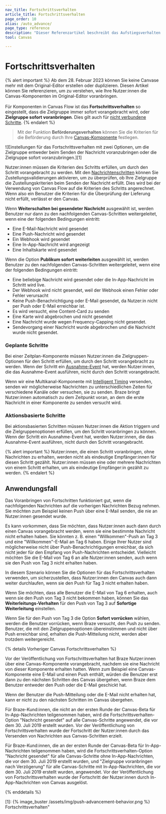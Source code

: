 ```yaml
---
nav_title: Fortschrittsverhalten
article_title: Fortschrittsverhalten
page_order: 10
alias: /auto_advance/
page_type: reference
description: "Dieser Referenzartikel beschreibt das Aufstiegsverhalten und behandelt verschiedene Szenarien, die beim Aufstieg in einem Canvas auftreten können."
tool: Canvas

---
```


# Fortschrittsverhalten

{% alert important %}
Ab dem 28\. Februar 2023 können Sie keine Canvase mehr mit dem Original-Editor erstellen oder duplizieren. Diesen Artikel können Sie referenzieren, um zu verstehen, wie Ihre Nutzer:innen die Canvas-Komponenten im Original-Editor voranbringen. <br><br>Für Komponenten in Canvas Flow ist das **Fortschrittsverhalten** so eingestellt, dass die Zielgruppe immer sofort vorangebracht wird, oder **Zielgruppe sofort voranbringen**. Dies gilt auch für [nicht verbundene Schritte]({{site.baseurl}}/user_guide/engagement_tools/canvas/managing_canvases/change_your_canvas_after_launch/#disconnected-steps/).
{% endalert %}

> Mit der Funktion **Beförderungsverhalten** können Sie die Kriterien für die Beförderung durch Ihre [Canvas-Komponente]({{site.baseurl}}/user_guide/engagement_tools/canvas/canvas_components/) festlegen. 

![Einstellungen für das Fortschrittsverhalten mit zwei Optionen, um die Zielgruppe entweder beim Senden der Nachricht voranzubringen oder die Zielgruppe sofort voranzubringen.][1]

Nutzer:innen müssen die Kriterien des Schritts erfüllen, um durch den Schritt vorangebracht zu werden. Mit den [Nachrichtenschritten]({{site.baseurl}}/user_guide/engagement_tools/canvas/canvas_components/message_step/) können Sie Zustellungsvalidierungen aktivieren, um zu überprüfen, ob Ihre Zielgruppe die Zustellungskriterien beim Senden der Nachricht erfüllt. Dies wird bei der Verwendung von Canvas Flow auf die Kriterien des Schritts angerechnet. Wenn also ein Benutzer die Kriterien für die Überprüfung der Lieferung nicht erfüllt, verlässt er den Canvas.

Wenn **Weiterschalten bei gesendeter Nachricht** ausgewählt ist, werden Benutzer nur dann zu den nachfolgenden Canvas-Schritten weitergeleitet, wenn eine der folgenden Bedingungen eintritt:

- Eine E-Mail-Nachricht wird gesendet
- Eine Push-Nachricht wird gesendet
- Ein Webhook wird gesendet
- Eine In-App-Nachricht wird angezeigt
- Eine Inhaltskarte wird gesendet

Wenn die Option **Publikum sofort weiterleiten** ausgewählt ist, werden Benutzer zu den nachfolgenden Canvas-Schritten weitergeleitet, wenn eine der folgenden Bedingungen eintritt:

- Eine beliebige Nachricht wird gesendet oder die In-App-Nachricht im Schritt wird live.
- Der Webhook wird nicht gesendet, weil der Webhook einen Fehler oder Fehler verursacht
- Keine Push-Benachrichtigung oder E-Mail gesendet, da Nutzer:in nicht per Push oder E-Mail erreichbar ist.
- Es wird versucht, eine Content-Card zu senden 
- Eine Karte wird abgebrochen und nicht gesendet
- Eine Nachricht wurde wegen Frequency-Capping nicht gesendet.
- Sendevorgang einer Nachricht wurde abgebrochen und die Nachricht wurde nicht gesendet.

### Geplante Schritte

Bei einer Zeitplan-Komponente müssen Nutzer:innen die Zielgruppen-Optionen für den Schritt erfüllen, um durch den Schritt vorangebracht zu werden. Wenn der Schritt ein [Ausnahme-Event]({{site.baseurl}}/user_guide/engagement_tools/canvas/create_a_canvas/exception_events/) hat, werden Nutzer:innen, die das Ausnahme-Event ausführen, nicht durch den Schritt vorangebracht.

Wenn wir eine Multikanal-Komponente mit [Intelligent Timing]({{site.baseurl}}/user_guide/brazeai/intelligence/intelligent_timing/) versenden, senden wir möglicherweise Nachrichten zu unterschiedlichen Zeiten für verschiedene Kanäle oder versuchen, sie zu senden. Braze bringt Nutzer:innen automatisch zu dem Zeitpunkt voran, an dem die erste Nachricht in einer Komponente zu senden versucht wird.

### Aktionsbasierte Schritte

Bei aktionsbasierten Schritten müssen Nutzer:innen die Aktion triggern und die Zielgruppenoptionen erfüllen, um den Schritt voranbringen zu können. Wenn der Schritt ein Ausnahme-Event hat, werden Nutzer:innen, die das Ausnahme-Event ausführen, nicht durch den Schritt vorangebracht.

{% alert important %}
Nutzer:innen, die einen Schritt voranbringen, ohne Nachrichten zu erhalten, werden nicht als eindeutige Empfänger:innen für diesen Schritt gezählt. Nutzer:innen müssen eine oder mehrere Nachrichten von einem Schritt erhalten, um als eindeutige Empfänger:in gezählt zu werden.
{% endalert %}

## Anwendungsfall

Das Voranbringen von Fortschritten funktioniert gut, wenn die nachfolgenden Nachrichten auf die vorherigen Nachrichten Bezug nehmen. Sie möchten zum Beispiel keinen Push über eine E-Mail senden, die nie an Nutzer:innen gesendet wurde.

Es kann vorkommen, dass Sie möchten, dass Nutzer:innen auch dann durch einen Canvas vorangebracht werden, wenn sie eine bestimmte Nachricht nicht erhalten haben. Sie könnten z. B. einen "Willkommen"-Push an Tag 3 und eine "Willkommen"-E-Mail an Tag 6 haben. Einige Ihrer Nutzer sind möglicherweise nicht über Push-Benachrichtigungen erreichbar, da sich nicht jeder für den Empfang von Push-Nachrichten entscheidet. Vielleicht möchten Sie die E-Mail von Tag 6 an alle Nutzer:innen senden, auch wenn sie den Push von Tag 3 nicht erhalten haben.

In diesem Szenario können Sie die Optionen für das Fortschrittsverhalten verwenden, um sicherzustellen, dass Nutzer:innen den Canvas auch dann weiter durchlaufen, wenn sie den Push für Tag 3 nicht erhalten haben.

Wenn Sie möchten, dass alle Benutzer die E-Mail von Tag 6 erhalten, auch wenn sie den Push von Tag 3 nicht bekommen haben, können Sie das **Weiterleitungs-Verhalten** für den Push von Tag 3 auf **Sofortige Weiterleitung** einstellen.

Wenn Sie für den Push von Tag 3 die Option **Sofort vorrücken** wählen, werden die Benutzer vorrücken, wenn Braze versucht, den Push zu senden. Benutzer, die mit den Zielgruppenoptionen übereinstimmen und nicht über Push erreichbar sind, erhalten die Push-Mitteilung nicht, werden aber trotzdem weitergereicht.

{% details Vorheriger Canvas Fortschrittsverhalten %}

Vor der Veröffentlichung von Fortschrittsverhalten hat Braze Nutzer:innen über eine Canvas-Komponente vorangebracht, nachdem sie eine Nachricht von dieser Komponente erhalten hatten. Wenn zum Beispiel eine Canvas-Komponente eine E-Mail und einen Push enthält, würden die Benutzer erst dann zu den nächsten Schritten des Canvas übergehen, wenn Braze dem Benutzer entweder den Push oder die E-Mail geschickt hat.

Wenn der Benutzer die Push-Mitteilung oder die E-Mail nicht erhalten hat, kann er nicht zu den nächsten Schritten im Canvas übergehen.

Für Braze-Kund:innen, die nicht an der ersten Runde der Canvas-Beta für In-App-Nachrichten teilgenommen haben, wird die Fortschrittsverhalten-Option "Nachricht gesendet" auf alle Canvas-Schritte angewendet, die vor dem 30\. Juli 2019 erstellt wurden. Vor der Veröffentlichung von Fortschrittsverhalten wurde der Fortschritt der Nutzer:innen durch das Versenden von Nachrichten aus Canvas-Schritten erzielt.

Für Braze-Kund:innen, die an der ersten Runde der Canvas-Beta für In-App-Nachrichten teilgenommen haben, wird die Fortschrittsverhalten-Option "Nachricht gesendet" für alle Canvas-Schritte ohne In-App-Nachrichten, die vor dem 30\. Juli 2019 erstellt wurden, und "Zielgruppe voranbringen nach Verzögerung" für alle Canvas-Schritte mit In-App-Nachrichten, die vor dem 30\. Juli 2019 erstellt wurden, angewendet. Vor der Veröffentlichung von Fortschrittsverhalten wurde der Fortschritt der Nutzer:innen durch In-App-Nachrichten von Canvas ausgelöst.

{% enddetails %}

[1]: {% image_buster /assets/img/push-advancement-behavior.png %} Fortschrittsverhalten"
